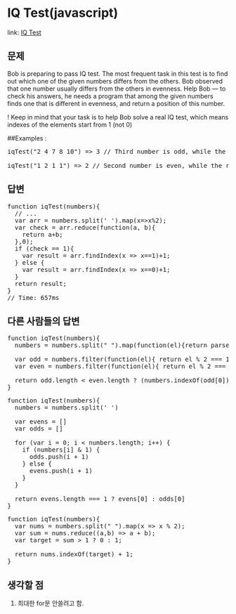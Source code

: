IQ Test(javascript)
===============

link: [IQ Test](http://www.codewars.com/kata/iq-test/train/javascript)

문제
--
Bob is preparing to pass IQ test. The most frequent task in this test is to find out which one of the given numbers differs from the others. Bob observed that one number usually differs from the others in evenness. Help Bob — to check his answers, he needs a program that among the given numbers finds one that is different in evenness, and return a position of this number.  
  
! Keep in mind that your task is to help Bob solve a real IQ test, which means indexes of the elements start from 1 (not 0)  
  
##Examples :
<pre>
iqTest("2 4 7 8 10") => 3 // Third number is odd, while the rest of the numbers are even

iqTest("1 2 1 1") => 2 // Second number is even, while the rest of the numbers are odd
</pre>

답변
--
<pre>
function iqTest(numbers){
  // ...
  var arr = numbers.split(' ').map(x=>x%2);
  var check = arr.reduce(function(a, b){
    return a+b;
  },0);
  if (check == 1){
    var result = arr.findIndex(x => x==1)+1;
  } else {
    var result = arr.findIndex(x => x==0)+1;
  }
  return result;
}
// Time: 657ms
</pre>

다른 사람들의 답변
------------
<pre>
function iqTest(numbers){
  numbers = numbers.split(" ").map(function(el){return parseInt(el)});
  
  var odd = numbers.filter(function(el){ return el % 2 === 1});
  var even = numbers.filter(function(el){ return el % 2 === 0});
  
  return odd.length < even.length ? (numbers.indexOf(odd[0]) + 1) : (numbers.indexOf(even[0]) + 1);
}
</pre>

<pre>
function iqTest(numbers){
  numbers = numbers.split(' ')
  
  var evens = []
  var odds = []
  
  for (var i = 0; i < numbers.length; i++) {
    if (numbers[i] & 1) {
      odds.push(i + 1)
    } else {
      evens.push(i + 1)
    }
  }
  
  return evens.length === 1 ? evens[0] : odds[0]
}
</pre>

<pre>
function iqTest(numbers){
  var nums = numbers.split(" ").map(x => x % 2);  
  var sum = nums.reduce((a,b) => a + b);  
  var target = sum > 1 ? 0 : 1;
  
  return nums.indexOf(target) + 1;
}
</pre>

생각할 점
------------------------
1. 최대한 for문 안쓸려고 함.